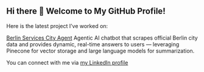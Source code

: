 ## Hi there 👋 Welcome to My GitHub Profile!

Here is the latest project I’ve worked on:

[Berlin Services City Agent](https://github.com/SvenDjokic/final-project-berlin-city-agent)
Agentic AI chatbot that scrapes official Berlin city data and provides dynamic, real-time answers to users — leveraging Pinecone for vector storage and large language models for summarization.

You can connect with me via [my LinkedIn profile](https://www.linkedin.com/in/svendjokic/)

<!--
**SvenDjokic/SvenDjokic** is a ✨ _special_ ✨ repository because its `README.md` (this file) appears on your GitHub profile.

Here are some ideas to get you started:

- 🔭 I’m currently working on ...
- 🌱 I’m currently learning ...
- 👯 I’m looking to collaborate on ...
- 🤔 I’m looking for help with ...
- 💬 Ask me about ...
- 📫 How to reach me: ...
- 😄 Pronouns: ...
- ⚡ Fun fact: ...
-->
